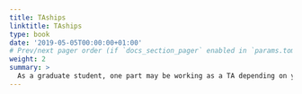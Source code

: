 ```yaml
---
title: TAships
linktitle: TAships
type: book
date: '2019-05-05T00:00:00+01:00'
# Prev/next pager order (if `docs_section_pager` enabled in `params.toml`)
weight: 2
summary: >
  As a graduate student, one part may be working as a TA depending on your funding package. Take a look here to see what being a TA may entail with UBC!
---
```

